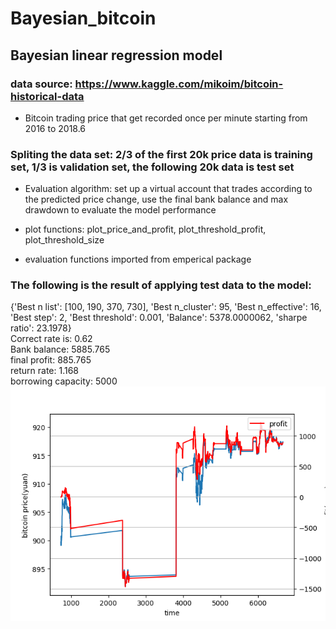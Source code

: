 # Bayesian_bitcoin

##  Bayesian linear regression model
### data source: https://www.kaggle.com/mikoim/bitcoin-historical-data
   - Bitcoin trading price that get recorded once per minute starting from 2016 to 2018.6
### Spliting the data set: 2/3 of the first 20k price data is training set, 1/3 is validation set, the following 20k data is test set

- Evaluation algorithm: set up a virtual account that trades according to the predicted price change, use the final bank balance and max drawdown to evaluate the model performance

- plot functions: plot_price_and_profit, plot_threshold_profit, plot_threshold_size
- evaluation functions imported from emperical package

### The following is the result of applying test data to the model:
{'Best n list': [100, 190, 370, 730], 'Best n_cluster': 95, 'Best n_effective': 16, 'Best step': 2, 'Best threshold': 0.001, 'Balance': 5378.0000062, 'sharpe ratio': 23.1978}   
Correct rate is: 0.62   
Bank balance: 5885.765   
final profit: 885.765   
return rate: 1.168   
borrowing capacity: 5000   
![price and profit plot](https://github.com/SophWang/Bayesian_bitcoin/blob/master/bayesian_model/param_adjusted.png)
